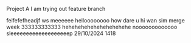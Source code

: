 Project A
I am trying out feature branch

feifefefheadjf ws
meeeeee
helloooooooo
how dare u
hi wan sim
merge
week 333333333333
hehehehehehehehehehehe
nooooooooooooo
sleeeeeeeeeeeeeeeeeeep
29/10/2024 1418
